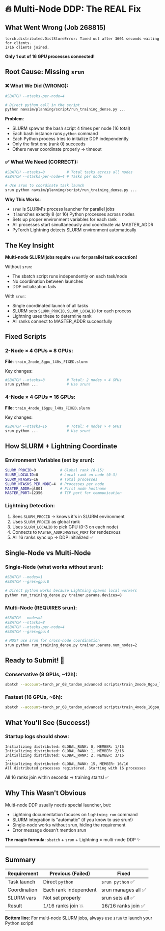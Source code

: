 # 🔥 Multi-Node DDP: The REAL Fix

## What Went Wrong (Job 268815)

```
torch.distributed.DistStoreError: Timed out after 3601 seconds waiting for clients. 
1/16 clients joined.
```

**Only 1 out of 16 GPU processes connected!**

## Root Cause: Missing `srun`

### ❌ What We Did (WRONG):
```bash
#SBATCH --ntasks-per-node=4

# Direct python call in the script
python navsim/planning/script/run_training_dense.py ...
```

**Problem**: 
- SLURM spawns the bash script 4 times per node (16 total)
- Each bash instance runs `python` command
- Each Python process tries to initialize DDP independently
- Only the first one (rank 0) succeeds
- Others never coordinate properly → timeout

### ✅ What We Need (CORRECT):
```bash
#SBATCH --ntasks=8          # Total tasks across all nodes
#SBATCH --ntasks-per-node=4 # Tasks per node

# Use srun to coordinate task launch
srun python navsim/planning/script/run_training_dense.py ...
```

**Why This Works**:
- `srun` is SLURM's process launcher for parallel jobs
- It launches exactly 8 (or 16) Python processes across nodes
- Sets up proper environment variables for each rank
- All processes start simultaneously and coordinate via MASTER_ADDR
- PyTorch Lightning detects SLURM environment automatically

## The Key Insight

**Multi-node SLURM jobs require `srun` for parallel task execution!**

Without `srun`:
- The sbatch script runs independently on each task/node
- No coordination between launches
- DDP initialization fails

With `srun`:
- Single coordinated launch of all tasks
- SLURM sets `SLURM_PROCID`, `SLURM_LOCALID` for each process
- Lightning uses these to determine rank
- All ranks connect to MASTER_ADDR successfully

## Fixed Scripts

### 2-Node × 4 GPUs = 8 GPUs:
**File**: `train_2node_8gpu_l40s_FIXED.slurm`

Key changes:
```bash
#SBATCH --ntasks=8          # Total: 2 nodes × 4 GPUs
srun python ...             # Use srun!
```

### 4-Node × 4 GPUs = 16 GPUs:
**File**: `train_4node_16gpu_l40s_FIXED.slurm`

Key changes:
```bash
#SBATCH --ntasks=16         # Total: 4 nodes × 4 GPUs
srun python ...             # Use srun!
```

## How SLURM + Lightning Coordinate

### Environment Variables (set by srun):
```bash
SLURM_PROCID=0           # Global rank (0-15)
SLURM_LOCALID=0          # Local rank on node (0-3)
SLURM_NTASKS=16          # Total processes
SLURM_NTASKS_PER_NODE=4  # Processes per node
MASTER_ADDR=gl001        # First node hostname
MASTER_PORT=12356        # TCP port for communication
```

### Lightning Detection:
1. Sees `SLURM_PROCID` → knows it's in SLURM environment
2. Uses `SLURM_PROCID` as global rank
3. Uses `SLURM_LOCALID` to pick GPU (0-3 on each node)
4. Connects to `MASTER_ADDR:MASTER_PORT` for rendezvous
5. All 16 ranks sync up → DDP initialized ✅

## Single-Node vs Multi-Node

### Single-Node (what works without srun):
```bash
#SBATCH --nodes=1
#SBATCH --gres=gpu:8

# Direct python works because Lightning spawns local workers
python run_training_dense.py trainer.params.devices=8
```

### Multi-Node (REQUIRES srun):
```bash
#SBATCH --nodes=2
#SBATCH --ntasks=8
#SBATCH --ntasks-per-node=4
#SBATCH --gres=gpu:4

# MUST use srun for cross-node coordination
srun python run_training_dense.py trainer.params.num_nodes=2
```

## Ready to Submit! 🚀

### Conservative (8 GPUs, ~12h):
```bash
sbatch --account=torch_pr_68_tandon_advanced scripts/train_2node_8gpu_l40s_FIXED.slurm
```

### Fastest (16 GPUs, ~6h):
```bash
sbatch --account=torch_pr_68_tandon_advanced scripts/train_4node_16gpu_l40s_FIXED.slurm
```

## What You'll See (Success!)

### Startup logs should show:
```
Initializing distributed: GLOBAL_RANK: 0, MEMBER: 1/16
Initializing distributed: GLOBAL_RANK: 1, MEMBER: 2/16
Initializing distributed: GLOBAL_RANK: 2, MEMBER: 3/16
...
Initializing distributed: GLOBAL_RANK: 15, MEMBER: 16/16
All distributed processes registered. Starting with 16 processes
```

All 16 ranks join within seconds → training starts! ✅

## Why This Wasn't Obvious

Multi-node DDP usually needs special launcher, but:
- Lightning documentation focuses on `lightning run` command
- SLURM integration is "automatic" (if you know to use srun!)
- Single-node works without srun, hiding the requirement
- Error message doesn't mention srun

**The magic formula**: `sbatch` + `srun` + Lightning = multi-node DDP ✨

---

## Summary

| Requirement | Previous (Failed) | Fixed |
|------------|-------------------|-------|
| Task launch | Direct `python` | `srun python` ✅ |
| Coordination | Each rank independent | srun manages all ✅ |
| SLURM vars | Not set properly | srun sets all ✅ |
| Result | 1/16 ranks join 💥 | 16/16 ranks join ✅ |

**Bottom line**: For multi-node SLURM jobs, always use `srun` to launch your Python script!
